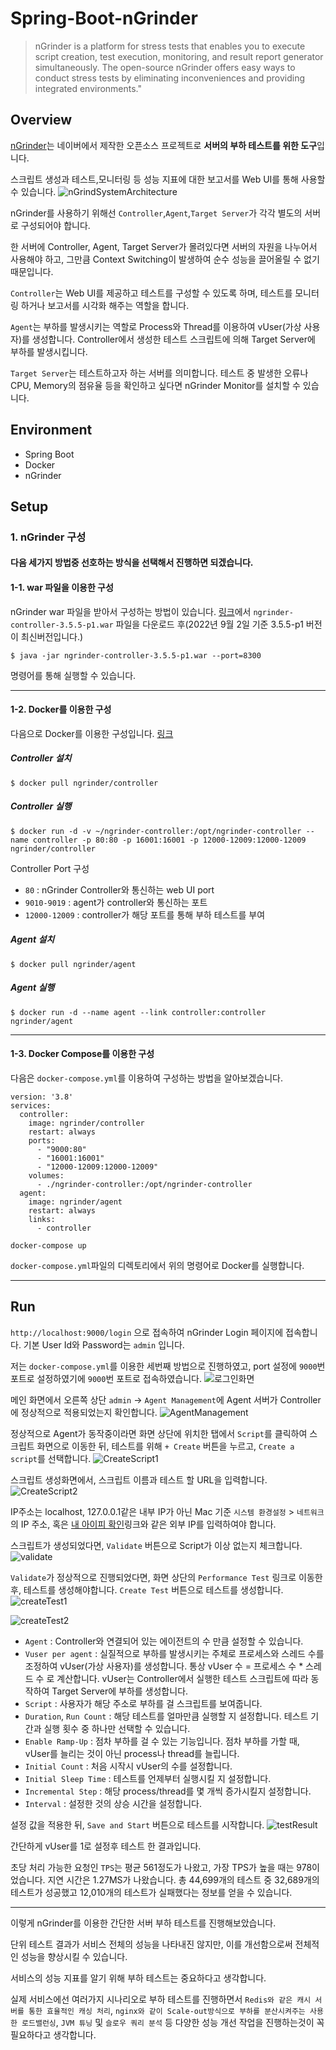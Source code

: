 # Spring-Boot-nGrinder
>nGrinder is a platform for stress tests that enables you to execute script creation, test execution, monitoring, and result report generator simultaneously. The open-source nGrinder offers easy ways to conduct stress tests by eliminating inconveniences and providing integrated environments."

## Overview
[nGrinder](https://github.com/naver/ngrinder)는 네이버에서 제작한 오픈소스 프로젝트로 **서버의 부하 테스트를 위한 도구**입니다.

스크립트 생성과 테스트,모니터링 등 성능 지표에 대한 보고서를 Web UI를 통해 사용할 수 있습니다.
![nGrindSystemArchitecture](https://user-images.githubusercontent.com/79642391/188143168-f9ec6397-882f-406b-8b41-460695f3edd8.png)

nGrinder를 사용하기 위해선 `Controller`,`Agent`,`Target Server`가 각각 별도의 서버로 구성되어야 합니다.

한 서버에 Controller, Agent, Target Server가 몰려있다면 서버의 자원을 나누어서 사용해야 하고, 그만큼 Context Switching이 발생하여 순수 성능을 끌어올릴 수 없기 때문입니다.

`Controller`는 Web UI를 제공하고 테스트를 구성할 수 있도록 하며, 테스트를 모니터링 하거나 보고서를 시각화 해주는 역할을 합니다.

`Agent`는 부하를 발생시키는 역할로 Process와 Thread를 이용하여 vUser(가상 사용자)를 생성합니다. Controller에서 생성한 테스트 스크립트에 의해 Target Server에 부하를 발생시킵니다.

`Target Server`는 테스트하고자 하는 서버를 의미합니다. 테스트 중 발생한 오류나 CPU, Memory의 점유율 등을 확인하고 싶다면 nGrinder Monitor를 설치할 수 있습니다.

## Environment
* Spring Boot
* Docker
* nGrinder

## Setup
### 1. nGrinder 구성
#### **다음 세가지 방법중 선호하는 방식을 선택해서 진행하면 되겠습니다.**

#### 1-1. war 파일을 이용한 구성
nGrinder war 파일을 받아서 구성하는 방법이 있습니다. [링크](https://github.com/naver/ngrinder/releases)에서 `ngrinder-controller-3.5.5-p1.war` 파일을 다운로드 후(2022년 9월 2일 기준 3.5.5-p1 버전이 최신버전입니다.)
```
$ java -jar ngrinder-controller-3.5.5-p1.war --port=8300
```
명령어를 통해 실행할 수 있습니다.

* * *

#### 1-2. Docker를 이용한 구성
다음으로 Docker를 이용한 구성입니다. [링크](https://hub.docker.com/r/ngrinder/controller)

##### Controller 설치
```
$ docker pull ngrinder/controller
```
##### Controller 실행
```
$ docker run -d -v ~/ngrinder-controller:/opt/ngrinder-controller --name controller -p 80:80 -p 16001:16001 -p 12000-12009:12000-12009 ngrinder/controller
```
Controller Port 구성
* `80` : nGrinder Controller와 통신하는 web UI port
* `9010-9019` : agent가 controller와 통신하는 포트
* `12000-12009` : controller가 해당 포트를 통해 부하 테스트를 부여


##### Agent 설치
```
$ docker pull ngrinder/agent
```
##### Agent 실행
```
$ docker run -d --name agent --link controller:controller ngrinder/agent
```

* * *

#### 1-3. Docker Compose를 이용한 구성
다음은 `docker-compose.yml`를 이용하여 구성하는 방법을 알아보겠습니다.

```
version: '3.8'
services:
  controller:
    image: ngrinder/controller
    restart: always
    ports:
      - "9000:80"
      - "16001:16001"
      - "12000-12009:12000-12009"
    volumes:
      - ./ngrinder-controller:/opt/ngrinder-controller
  agent:
    image: ngrinder/agent
    restart: always
    links:
      - controller
```

```
docker-compose up
```
`docker-compose.yml`파일의 디렉토리에서 위의 명령어로 Docker를 실행합니다.

* * *


## Run
`http://localhost:9000/login` 으로 접속하여 nGrinder Login 페이지에 접속합니다. 기본 User Id와 Password는 `admin` 입니다.

저는 `docker-compose.yml`를 이용한 세번째 방법으로 진행하였고, port 설정에 `9000`번 포트로 설정하였기에 `9000`번 포트로 접속하였습니다.
![로그인화면](https://user-images.githubusercontent.com/79642391/188143346-aaaadd66-7514-4aa8-9c48-7ad7d6c3b2b9.png)

메인 화면에서 오른쪽 상단 `admin` -> `Agent Management`에 Agent 서버가 Controller에 정상적으로 적용되었는지 확인합니다.
![AgentManagement](https://user-images.githubusercontent.com/79642391/188146803-19eddf81-11fb-4840-b84e-e9230427fea2.png)

정상적으로 Agent가 동작중이라면 화면 상단에 위치한 탭에서 `Script`를 클릭하여 스크립트 화면으로 이동한 뒤, 테스트를 위해 `+ Create` 버튼을 누르고, `Create a script`를 선택합니다.
![CreateScript1](https://user-images.githubusercontent.com/79642391/188148085-7ffc3b99-5c05-42c1-bec5-ba493a5c9ea3.png)

스크립트 생성화면에서, 스크립트 이름과 테스트 할 URL을 입력합니다.
![CreateScript2](https://user-images.githubusercontent.com/79642391/188148581-c30fa7b0-3401-4dc2-bc8a-7a974028d105.png)

IP주소는 localhost, 127.0.0.1같은 내부 IP가 아닌 Mac 기준 `시스템 환경설정` > `네트워크` 의 IP 주소, 혹은 [내 아이피 확인](https://search.naver.com/search.naver?where=nexearch&sm=top_hty&fbm=1&ie=utf8&query=%EB%82%B4+%EC%95%84%EC%9D%B4%ED%94%BC)링크와 같은 외부 IP를 입력하여야 합니다.

스크립트가 생성되었다면, `Validate` 버튼으로 Script가 이상 없는지 체크합니다.
![validate](https://user-images.githubusercontent.com/79642391/188149286-b0fb2aa2-fb50-4406-84ca-43f786e7c639.png)

`Validate`가 정상적으로 진행되었다면, 화면 상단의 `Performance Test` 링크로 이동한 후, 테스트를 생성해야합니다. `Create Test` 버튼으로 테스트를 생성합니다.
![createTest1](https://user-images.githubusercontent.com/79642391/188149641-abf93da2-2d58-4106-8725-e87abf345b30.png)

![createTest2](https://user-images.githubusercontent.com/79642391/188149813-a22f3e9e-639e-49ed-98c7-96a630ce4b3d.png)

* `Agent` : Controller와 연결되어 있는 에이전트의 수 만큼 설정할 수 있습니다.
* `Vuser per agent` : 실질적으로 부하를 발생시키는 주체로 프로세스와 스레드 수를 조정하여 vUser(가상 사용자)를 생성합니다. 통상 vUser 수 = 프로세스 수 * 스레드 수 로 계산합니다.
vUser는 Controller에서 실행한 테스트 스크립트에 따라 동작하여 Target Server에 부하를 생성합니다.
* `Script` : 사용자가 해당 주소로 부하를 걸 스크립트를 보여줍니다.
* `Duration`, `Run Count` : 해당 테스트를 얼마만큼 실행할 지 설정합니다. 테스트 기간과 실행 횟수 중 하나만 선택할 수 있습니다.
* `Enable Ramp-Up` : 점차 부하를 걸 수 있는 기능입니다. 점차 부하를 가할 때, vUser를 늘리는 것이 아닌 process나 thread를 늘립니다.
* `Initial Count` : 처음 시작시 vUser의 수를 설정합니다.
* `Initial Sleep Time` : 테스트를 언제부터 실행시킬 지 설정합니다.
* `Incremental Step` : 해당 process/thread를 몇 개씩 증가시킬지 설정합니다.
* `Interval` : 설정한 것의 상승 시간을 설정합니다.

설정 값을 적용한 뒤, `Save and Start` 버튼으로 테스트를 시작합니다.
![testResult](https://user-images.githubusercontent.com/79642391/188152738-97c09dce-75ba-4510-9ec5-3b61b78a10bd.png)

간단하게 vUser를 1로 설정후 테스트 한 결과입니다.

초당 처리 가능한 요청인 `TPS`는 평균 561정도가 나왔고, 가장 TPS가 높을 때는 978이었습니다. 지연 시간은 1.27MS가 나왔습니다. 총 44,699개의 테스트 중 32,689개의 테스트가 성공했고 12,010개의 테스트가 실패했다는 정보를 얻을 수 있습니다.

* * * 


이렇게 nGrinder를 이용한 간단한 서버 부하 테스트를 진행해보았습니다.

단위 테스트 결과가 서비스 전체의 성능을 나타내진 않지만, 이를 개선함으로써 전체적인 성능을 향상시킬 수 있습니다.

서비스의 성능 지표를 알기 위해 부하 테스트는 중요하다고 생각합니다.

실제 서비스에선 여러가지 시나리오로 부하 테스트를 진행하면서 `Redis와 같은 캐시 서버를 통한 효율적인 캐싱 처리`, `nginx와 같이 Scale-out방식으로 부하를 분산시켜주는 사용한 로드밸런싱`, `JVM 튜닝` 및 `슬로우 쿼리 분석` 등 다양한 성능 개선 작업을 진행하는것이 꼭 필요하다고 생각합니다.
